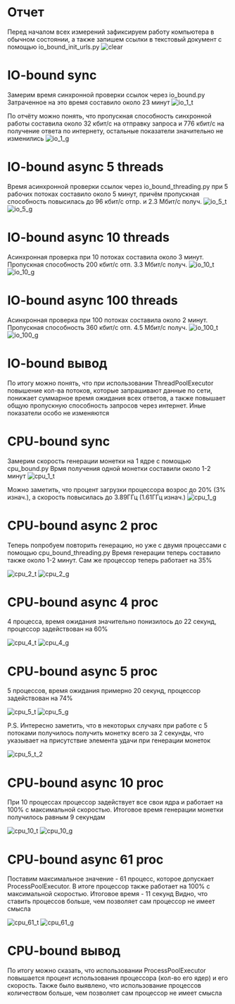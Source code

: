 # Отчет
Перед началом всех измерений зафиксируем работу компьютера в обычном состоянии,
а также запишем ссылки в текстовый документ с помощью io_bound_init_urls.py
![clear](assets/graphClear)

# IO-bound sync
Замерим время синхронной проверки ссылок через io_bound.py
Затраченное на это время составило около 23 минут
![io_1_t](assets/IOtime1t)

По отчёту можно понять, что пропускная способность синхронной работы
составила около 32 кбит/с на отправку запроса и 776 кбит/с на получение ответа
по интернету, остальные показатели значительно не изменились
![io_1_g](assets/IOgraph1t)

# IO-bound async 5 threads
Время асинхронной проверки ссылок через io_bound_threading.py при 5 рабочих потоках
составило около 5 минут, причём пропускная способность повысилась до 96 кбит/c отпр.
и 2.3 Мбит/с получ.
![io_5_t](assets/IOtime5t)
![io_5_g](assets/IOgraph5t)

# IO-bound async 10 threads
Асинхронная проверка при 10 потоках составила около 3 минут. Пропускная способность
200 кбит/c отп. 3.3 Мбит/с получ.
![io_10_t](assets/IOtime10t)
![io_10_g](assets/IOgraph10t)

# IO-bound async 100 threads
Асинхронная проверка при 100 потоках составила около 2 минут. Пропускная способность
360 кбит/c отп. 4.5 Мбит/с получ.
![io_100_t](assets/IOtime100t)
![io_100_g](assets/IOgraph100t)

# IO-bound вывод
По итогу можно понять, что при использовании ThreadPoolExecutor повышение кол-ва потоков, 
которые запрашивают данные по сети, понижает суммарное время ожидания всех ответов,
а также повышает общую пропускную способность запросов через интернет. 
Иные показатели особо не изменяются

# CPU-bound sync
Замерим скорость генерации монетки на 1 ядре с помощью cpu_bound.py
Врмя получения одной монетки составили около 1-2 минут
![cpu_1_t](assets/CPUtime1t)

Можно заметить, что процент загрузки процессора возрос до 20% (3% изнач.),
а скорость повысилась до 3.89ГГц (1.61ГГц изнач.)
![cpu_1_g](assets/CPUgraph1t)

# CPU-bound async 2 proc
Теперь попробуем повторить генерацию, но уже с двумя процессами 
с помощью cpu_bound_threading.py
Время генерации теперь составило также около 1-2 минут. Сам же процессор
теперь работает на 35%

![cpu_2_t](assets/CPUtime2t)
![cpu_2_g](assets/CPUgraph2t)

# CPU-bound async 4 proc
4 процесса, время ожидания значительно понизилось до 22 секунд,
процессор задействован на 60%

![cpu_4_t](assets/CPUtime4t)
![cpu_4_g](assets/CPUgraph4t)

# CPU-bound async 5 proc
5 процессов, время ожидания примерно 20 секунд,
процессор задействован на 74%

![cpu_5_t](assets/CPUtime5t)
![cpu_5_g](assets/CPUgraph5t)

P.S. Интересно заметить, что в некоторых случаях при работе с 5
потоками получилось получить монетку всего за 2 секунды, что указывает
на присутствие элемента удачи при генерации монеток

![cpu_5_t_2](assets/CPUgraph5t-2)

# CPU-bound async 10 proc
При 10 процессах процессор задействует все свои ядра и работает
на 100% с максимальной скоростью. Итоговое время генерации монетки получилось
равным 9 секундам

![cpu_10_t](assets/CPUtime10t)
![cpu_10_g](assets/CPUgraph10t)

# CPU-bound async 61 proc
Поставим максимальное значение - 61 процесс, которое допускает ProcessPoolExecutor.
В итоге процессор также работает на 100% с максимальной скоростью. Итоговое время - 11 секунд
Видно, что ставить процессов больше, чем позволяет сам процессор не имеет смысла

![cpu_61_t](assets/CPUtime61t)
![cpu_61_g](assets/CPUgraph61t)

# CPU-bound вывод
По итогу можно сказать, что использовании ProcessPoolExecutor повышается процент использования
процессора (кол-во его ядер) и его скорость. Также было выявлено, что использование процессов
количеством больше, чем позволяет сам процессор не имеет смысла